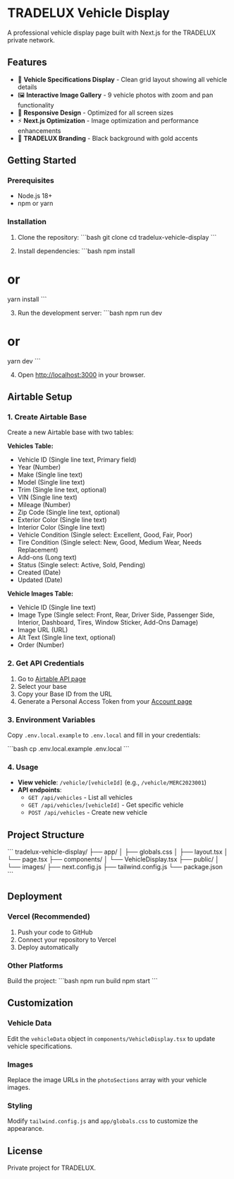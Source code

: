 # TRADELUX Vehicle Display

A professional vehicle display page built with Next.js for the TRADELUX private network.

## Features

- 🚗 **Vehicle Specifications Display** - Clean grid layout showing all vehicle details
- 🖼️ **Interactive Image Gallery** - 9 vehicle photos with zoom and pan functionality
- 📱 **Responsive Design** - Optimized for all screen sizes
- ⚡ **Next.js Optimization** - Image optimization and performance enhancements
- 🎨 **TRADELUX Branding** - Black background with gold accents

## Getting Started

### Prerequisites

- Node.js 18+ 
- npm or yarn

### Installation

1. Clone the repository:
\`\`\`bash
git clone <repository-url>
cd tradelux-vehicle-display
\`\`\`

2. Install dependencies:
\`\`\`bash
npm install
# or
yarn install
\`\`\`

3. Run the development server:
\`\`\`bash
npm run dev
# or
yarn dev
\`\`\`

4. Open [http://localhost:3000](http://localhost:3000) in your browser.

## Airtable Setup

### 1. Create Airtable Base

Create a new Airtable base with two tables:

**Vehicles Table:**
- Vehicle ID (Single line text, Primary field)
- Year (Number)
- Make (Single line text)
- Model (Single line text)
- Trim (Single line text, optional)
- VIN (Single line text)
- Mileage (Number)
- Zip Code (Single line text, optional)
- Exterior Color (Single line text)
- Interior Color (Single line text)
- Vehicle Condition (Single select: Excellent, Good, Fair, Poor)
- Tire Condition (Single select: New, Good, Medium Wear, Needs Replacement)
- Add-ons (Long text)
- Status (Single select: Active, Sold, Pending)
- Created (Date)
- Updated (Date)

**Vehicle Images Table:**
- Vehicle ID (Single line text)
- Image Type (Single select: Front, Rear, Driver Side, Passenger Side, Interior, Dashboard, Tires, Window Sticker, Add-Ons Damage)
- Image URL (URL)
- Alt Text (Single line text, optional)
- Order (Number)

### 2. Get API Credentials

1. Go to [Airtable API page](https://airtable.com/api)
2. Select your base
3. Copy your Base ID from the URL
4. Generate a Personal Access Token from your [Account page](https://airtable.com/account)

### 3. Environment Variables

Copy `.env.local.example` to `.env.local` and fill in your credentials:

\`\`\`bash
cp .env.local.example .env.local
\`\`\`

### 4. Usage

- **View vehicle**: `/vehicle/[vehicleId]` (e.g., `/vehicle/MERC2023001`)
- **API endpoints**: 
  - `GET /api/vehicles` - List all vehicles
  - `GET /api/vehicles/[vehicleId]` - Get specific vehicle
  - `POST /api/vehicles` - Create new vehicle

## Project Structure

\`\`\`
tradelux-vehicle-display/
├── app/
│   ├── globals.css
│   ├── layout.tsx
│   └── page.tsx
├── components/
│   └── VehicleDisplay.tsx
├── public/
│   └── images/
├── next.config.js
├── tailwind.config.js
└── package.json
\`\`\`

## Deployment

### Vercel (Recommended)

1. Push your code to GitHub
2. Connect your repository to Vercel
3. Deploy automatically

### Other Platforms

Build the project:
\`\`\`bash
npm run build
npm start
\`\`\`

## Customization

### Vehicle Data
Edit the `vehicleData` object in `components/VehicleDisplay.tsx` to update vehicle specifications.

### Images
Replace the image URLs in the `photoSections` array with your vehicle images.

### Styling
Modify `tailwind.config.js` and `app/globals.css` to customize the appearance.

## License

Private project for TRADELUX.
